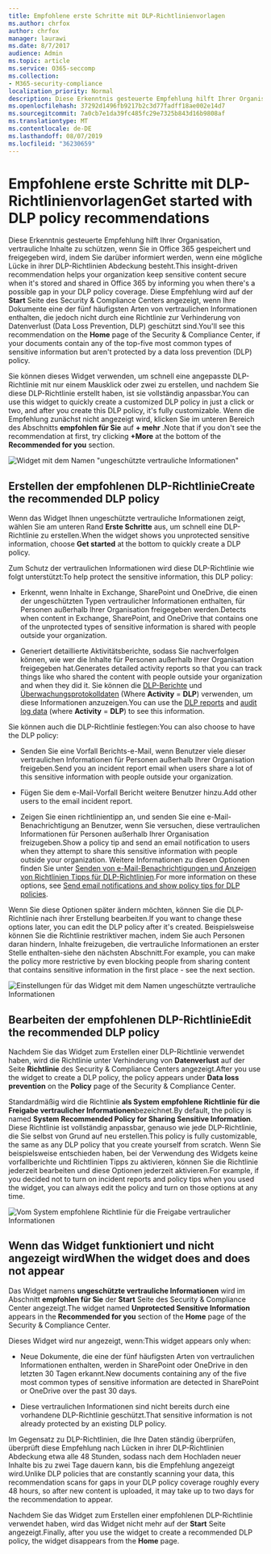 ```yaml
---
title: Empfohlene erste Schritte mit DLP-Richtlinienvorlagen
ms.author: chrfox
author: chrfox
manager: laurawi
ms.date: 8/7/2017
audience: Admin
ms.topic: article
ms.service: O365-seccomp
ms.collection:
- M365-security-compliance
localization_priority: Normal
description: Diese Erkenntnis gesteuerte Empfehlung hilft Ihrer Organisation, vertrauliche Inhalte zu schützen, wenn Sie in Office 365 gespeichert und freigegeben wird, indem Sie darüber informiert werden, wenn eine mögliche Lücke in ihrer DLP-Richtlinien Abdeckung besteht. Diese Empfehlung wird auf der Startseite des Security &amp; Compliance Centers angezeigt, wenn Ihre Dokumente eine der fünf häufigsten Arten von vertraulichen Informationen enthalten, die jedoch nicht durch eine DLP-Richtlinie geschützt sind.
ms.openlocfilehash: 37292d1496fb9217b2c3d77fadff18ae002e14d7
ms.sourcegitcommit: 7a0cb7e1da39fc485fc29e7325b843d16b9808af
ms.translationtype: MT
ms.contentlocale: de-DE
ms.lasthandoff: 08/07/2019
ms.locfileid: "36230659"
---
```

# <a name="get-started-with-dlp-policy-recommendations"></a><span data-ttu-id="d3a33-104">Empfohlene erste Schritte mit DLP-Richtlinienvorlagen</span><span class="sxs-lookup"><span data-stu-id="d3a33-104">Get started with DLP policy recommendations</span></span>

<span data-ttu-id="d3a33-105">Diese Erkenntnis gesteuerte Empfehlung hilft Ihrer Organisation, vertrauliche Inhalte zu schützen, wenn Sie in Office 365 gespeichert und freigegeben wird, indem Sie darüber informiert werden, wenn eine mögliche Lücke in ihrer DLP-Richtlinien Abdeckung besteht.</span><span class="sxs-lookup"><span data-stu-id="d3a33-105">This insight-driven recommendation helps your organization keep sensitive content secure when it's stored and shared in Office 365 by informing you when there's a possible gap in your DLP policy coverage.</span></span> <span data-ttu-id="d3a33-106">Diese Empfehlung wird auf der **Start** Seite des Security &amp; Compliance Centers angezeigt, wenn Ihre Dokumente eine der fünf häufigsten Arten von vertraulichen Informationen enthalten, die jedoch nicht durch eine Richtlinie zur Verhinderung von Datenverlust (Data Loss Prevention, DLP) geschützt sind.</span><span class="sxs-lookup"><span data-stu-id="d3a33-106">You'll see this recommendation on the **Home** page of the Security &amp; Compliance Center, if your documents contain any of the top-five most common types of sensitive information but aren't protected by a data loss prevention (DLP) policy.</span></span> 
  
<span data-ttu-id="d3a33-107">Sie können dieses Widget verwenden, um schnell eine angepasste DLP-Richtlinie mit nur einem Mausklick oder zwei zu erstellen, und nachdem Sie diese DLP-Richtlinie erstellt haben, ist sie vollständig anpassbar.</span><span class="sxs-lookup"><span data-stu-id="d3a33-107">You can use this widget to quickly create a customized DLP policy in just a click or two, and after you create this DLP policy, it's fully customizable.</span></span> <span data-ttu-id="d3a33-108">Wenn die Empfehlung zunächst nicht angezeigt wird, klicken Sie im unteren Bereich des Abschnitts **empfohlen für Sie** auf **+ mehr** .</span><span class="sxs-lookup"><span data-stu-id="d3a33-108">Note that if you don't see the recommendation at first, try clicking **+More** at the bottom of the **Recommended for you** section.</span></span> 
  
![Widget mit dem Namen "ungeschützte vertrauliche Informationen"](media/91bc04d2-6eff-4294-8b73-b2d56d26ffc4.png)
  
## <a name="create-the-recommended-dlp-policy"></a><span data-ttu-id="d3a33-110">Erstellen der empfohlenen DLP-Richtlinie</span><span class="sxs-lookup"><span data-stu-id="d3a33-110">Create the recommended DLP policy</span></span>

<span data-ttu-id="d3a33-111">Wenn das Widget Ihnen ungeschützte vertrauliche Informationen zeigt, wählen Sie am unteren Rand **Erste Schritte** aus, um schnell eine DLP-Richtlinie zu erstellen.</span><span class="sxs-lookup"><span data-stu-id="d3a33-111">When the widget shows you unprotected sensitive information, choose **Get started** at the bottom to quickly create a DLP policy.</span></span> 
  
<span data-ttu-id="d3a33-112">Zum Schutz der vertraulichen Informationen wird diese DLP-Richtlinie wie folgt unterstützt:</span><span class="sxs-lookup"><span data-stu-id="d3a33-112">To help protect the sensitive information, this DLP policy:</span></span>
  
- <span data-ttu-id="d3a33-113">Erkennt, wenn Inhalte in Exchange, SharePoint und OneDrive, die einen der ungeschützten Typen vertraulicher Informationen enthalten, für Personen außerhalb Ihrer Organisation freigegeben werden.</span><span class="sxs-lookup"><span data-stu-id="d3a33-113">Detects when content in Exchange, SharePoint, and OneDrive that contains one of the unprotected types of sensitive information is shared with people outside your organization.</span></span>
    
- <span data-ttu-id="d3a33-114">Generiert detaillierte Aktivitätsberichte, sodass Sie nachverfolgen können, wie wer die Inhalte für Personen außerhalb Ihrer Organisation freigegeben hat.</span><span class="sxs-lookup"><span data-stu-id="d3a33-114">Generates detailed activity reports so that you can track things like who shared the content with people outside your organization and when they did it.</span></span> <span data-ttu-id="d3a33-115">Sie können die [DLP-Berichte](view-the-dlp-reports.md) und [Überwachungsprotokolldaten](search-the-audit-log-in-security-and-compliance.md) (Where **Activity** = **DLP**) verwenden, um diese Informationen anzuzeigen.</span><span class="sxs-lookup"><span data-stu-id="d3a33-115">You can use the [DLP reports](view-the-dlp-reports.md) and [audit log data](search-the-audit-log-in-security-and-compliance.md) (where **Activity** = **DLP**) to see this information.</span></span>
    
<span data-ttu-id="d3a33-116">Sie können auch die DLP-Richtlinie festlegen:</span><span class="sxs-lookup"><span data-stu-id="d3a33-116">You can also choose to have the DLP policy:</span></span>
  
- <span data-ttu-id="d3a33-117">Senden Sie eine Vorfall Berichts-e-Mail, wenn Benutzer viele dieser vertraulichen Informationen für Personen außerhalb Ihrer Organisation freigeben.</span><span class="sxs-lookup"><span data-stu-id="d3a33-117">Send you an incident report email when users share a lot of this sensitive information with people outside your organization.</span></span>
    
- <span data-ttu-id="d3a33-118">Fügen Sie dem e-Mail-Vorfall Bericht weitere Benutzer hinzu.</span><span class="sxs-lookup"><span data-stu-id="d3a33-118">Add other users to the email incident report.</span></span>
    
- <span data-ttu-id="d3a33-119">Zeigen Sie einen richtlinientipp an, und senden Sie eine e-Mail-Benachrichtigung an Benutzer, wenn Sie versuchen, diese vertraulichen Informationen für Personen außerhalb Ihrer Organisation freizugeben.</span><span class="sxs-lookup"><span data-stu-id="d3a33-119">Show a policy tip and send an email notification to users when they attempt to share this sensitive information with people outside your organization.</span></span> <span data-ttu-id="d3a33-120">Weitere Informationen zu diesen Optionen finden Sie unter [Senden von e-Mail-Benachrichtigungen und Anzeigen von Richtlinien Tipps für DLP-Richtlinien](use-notifications-and-policy-tips.md).</span><span class="sxs-lookup"><span data-stu-id="d3a33-120">For more information on these options, see [Send email notifications and show policy tips for DLP policies](use-notifications-and-policy-tips.md).</span></span>
    
<span data-ttu-id="d3a33-121">Wenn Sie diese Optionen später ändern möchten, können Sie die DLP-Richtlinie nach ihrer Erstellung bearbeiten.</span><span class="sxs-lookup"><span data-stu-id="d3a33-121">If you want to change these options later, you can edit the DLP policy after it's created.</span></span> <span data-ttu-id="d3a33-122">Beispielsweise können Sie die Richtlinie restriktiver machen, indem Sie auch Personen daran hindern, Inhalte freizugeben, die vertrauliche Informationen an erster Stelle enthalten-siehe den nächsten Abschnitt.</span><span class="sxs-lookup"><span data-stu-id="d3a33-122">For example, you can make the policy more restrictive by even blocking people from sharing content that contains sensitive information in the first place - see the next section.</span></span>
  
![Einstellungen für das Widget mit dem Namen ungeschützte vertrauliche Informationen](media/b6106cbd-1bed-4582-aaef-b678de470c9b.png)
  
## <a name="edit-the-recommended-dlp-policy"></a><span data-ttu-id="d3a33-124">Bearbeiten der empfohlenen DLP-Richtlinie</span><span class="sxs-lookup"><span data-stu-id="d3a33-124">Edit the recommended DLP policy</span></span>

<span data-ttu-id="d3a33-125">Nachdem Sie das Widget zum Erstellen einer DLP-Richtlinie verwendet haben, wird die Richtlinie unter Verhinderung von **Datenverlust** auf der Seite **Richtlinie** des Security &amp; Compliance Centers angezeigt.</span><span class="sxs-lookup"><span data-stu-id="d3a33-125">After you use the widget to create a DLP policy, the policy appears under **Data loss prevention** on the **Policy** page of the Security &amp; Compliance Center.</span></span> 
  
<span data-ttu-id="d3a33-126">Standardmäßig wird die Richtlinie **als System empfohlene Richtlinie für die Freigabe vertraulicher Informationen**bezeichnet.</span><span class="sxs-lookup"><span data-stu-id="d3a33-126">By default, the policy is named **System Recommended Policy for Sharing Sensitive Information**.</span></span> <span data-ttu-id="d3a33-127">Diese Richtlinie ist vollständig anpassbar, genauso wie jede DLP-Richtlinie, die Sie selbst von Grund auf neu erstellen.</span><span class="sxs-lookup"><span data-stu-id="d3a33-127">This policy is fully customizable, the same as any DLP policy that you create yourself from scratch.</span></span> <span data-ttu-id="d3a33-128">Wenn Sie beispielsweise entschieden haben, bei der Verwendung des Widgets keine vorfallberichte und Richtlinien Tipps zu aktivieren, können Sie die Richtlinie jederzeit bearbeiten und diese Optionen jederzeit aktivieren.</span><span class="sxs-lookup"><span data-stu-id="d3a33-128">For example, if you decided not to turn on incident reports and policy tips when you used the widget, you can always edit the policy and turn on those options at any time.</span></span>
  
![Vom System empfohlene Richtlinie für die Freigabe vertraulicher Informationen](media/2fc49f25-ec25-4433-add4-d60f73888f13.png)
  
## <a name="when-the-widget-does-and-does-not-appear"></a><span data-ttu-id="d3a33-130">Wenn das Widget funktioniert und nicht angezeigt wird</span><span class="sxs-lookup"><span data-stu-id="d3a33-130">When the widget does and does not appear</span></span>

<span data-ttu-id="d3a33-131">Das Widget namens **ungeschützte vertrauliche Informationen** wird im Abschnitt **empfohlen für Sie** der **Start** Seite des Security &amp; Compliance Center angezeigt.</span><span class="sxs-lookup"><span data-stu-id="d3a33-131">The widget named **Unprotected Sensitive Information** appears in the **Recommended for you** section of the **Home** page of the Security &amp; Compliance Center.</span></span> 
  
<span data-ttu-id="d3a33-132">Dieses Widget wird nur angezeigt, wenn:</span><span class="sxs-lookup"><span data-stu-id="d3a33-132">This widget appears only when:</span></span>
  
- <span data-ttu-id="d3a33-133">Neue Dokumente, die eine der fünf häufigsten Arten von vertraulichen Informationen enthalten, werden in SharePoint oder OneDrive in den letzten 30 Tagen erkannt.</span><span class="sxs-lookup"><span data-stu-id="d3a33-133">New documents containing any of the five most common types of sensitive information are detected in SharePoint or OneDrive over the past 30 days.</span></span>
    
- <span data-ttu-id="d3a33-134">Diese vertraulichen Informationen sind nicht bereits durch eine vorhandene DLP-Richtlinie geschützt.</span><span class="sxs-lookup"><span data-stu-id="d3a33-134">That sensitive information is not already protected by an existing DLP policy.</span></span>
    
<span data-ttu-id="d3a33-135">Im Gegensatz zu DLP-Richtlinien, die Ihre Daten ständig überprüfen, überprüft diese Empfehlung nach Lücken in ihrer DLP-Richtlinien Abdeckung etwa alle 48 Stunden, sodass nach dem Hochladen neuer Inhalte bis zu zwei Tage dauern kann, bis die Empfehlung angezeigt wird.</span><span class="sxs-lookup"><span data-stu-id="d3a33-135">Unlike DLP policies that are constantly scanning your data, this recommendation scans for gaps in your DLP policy coverage roughly every 48 hours, so after new content is uploaded, it may take up to two days for the recommendation to appear.</span></span>
  
<span data-ttu-id="d3a33-136">Nachdem Sie das Widget zum Erstellen einer empfohlenen DLP-Richtlinie verwendet haben, wird das Widget nicht mehr auf der **Start** Seite angezeigt.</span><span class="sxs-lookup"><span data-stu-id="d3a33-136">Finally, after you use the widget to create a recommended DLP policy, the widget disappears from the **Home** page.</span></span> 
  

